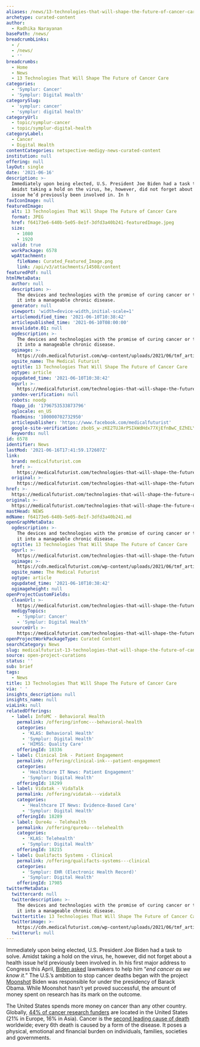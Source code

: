 ```yaml
---
aliases: /news/13-technologies-that-will-shape-the-future-of-cancer-care
archetype: curated-content
author:
  - Radhika Narayanan
basePath: /news/
breadcrumbLinks:
  - /
  - /news/
  - ''
breadcrumbs:
  - Home
  - News
  - 13 Technologies That Will Shape The Future of Cancer Care
categories:
  - 'Symplur: Cancer'
  - 'Symplur: Digital Health'
categorySlug:
  - 'symplur: cancer'
  - 'symplur: digital health'
categoryUrl:
  - topic/symplur-cancer
  - topic/symplur-digital-health
categoryLabel:
  - Cancer
  - Digital Health
contentCategories: netspective-medigy-news-curated-content
institution: null
offering: null
layOut: single
date: '2021-06-16'
description: >-
  Immediately upon being elected, U.S. President Joe Biden had a task to solve.
  Amidst taking a hold on the virus, he, however, did not forget about a health
  issue he’d previously been involved in. In h
favIconImage: null
featuredImage:
  alt: 13 Technologies That Will Shape The Future of Cancer Care
  format: JPEG
  href: f64173e6-640b-5e05-8e1f-3dfd3a40b241-featuredImage.jpeg
  size:
    - 1080
    - 1920
  valid: true
  workPackage: 6578
  wpAttachment:
    fileName: Curated_Featured_Image.png
    link: /api/v3/attachments/14508/content
featuredPdf: null
htmlMetaData:
  author: null
  description: >-
    The devices and technologies with the promise of curing cancer or transform
    it into a manageable chronic disease.
  generator: null
  viewport: 'width=device-width,initial-scale=1'
  articlemodified_time: '2021-06-10T10:38:42'
  articlepublished_time: '2021-06-10T08:00:00'
  msvalidate.01: null
  ogdescription: >-
    The devices and technologies with the promise of curing cancer or transform
    it into a manageable chronic disease.
  ogimage: >-
    https://cdn.medicalfuturist.com/wp-content/uploads/2021/06/tmf_article_273-01.png
  ogsite_name: The Medical Futurist
  ogtitle: 13 Technologies That Will Shape The Future of Cancer Care
  ogtype: article
  ogupdated_time: '2021-06-10T10:38:42'
  ogurl: >-
    https://medicalfuturist.com/technologies-that-will-shape-the-future-of-cancer-care
  yandex-verification: null
  robots: noodp
  fbapp_id: '1796753533873796'
  oglocale: en_US
  fbadmins: '100000702732950'
  articlepublisher: 'https://www.facebook.com/medicalfuturist'
  google-site-verification: zbobS_w-zKE2TUJArPSIkWdHdx77XjEfnBwC_EZhELY
  keywords: null
id: 6578
identifier: News
lastMod: '2021-06-16T17:41:59.172607Z'
link:
  brand: medicalfuturist.com
  href: >-
    https://medicalfuturist.com/technologies-that-will-shape-the-future-of-cancer-care/
  original: >-
    https://medicalfuturist.com/technologies-that-will-shape-the-future-of-cancer-care/
href: >-
  https://medicalfuturist.com/technologies-that-will-shape-the-future-of-cancer-care/
original: >-
  https://medicalfuturist.com/technologies-that-will-shape-the-future-of-cancer-care/
mastHead: NEWS
mdName: f64173e6-640b-5e05-8e1f-3dfd3a40b241.md
openGraphMetaData:
  ogdescription: >-
    The devices and technologies with the promise of curing cancer or transform
    it into a manageable chronic disease.
  ogtitle: 13 Technologies That Will Shape The Future of Cancer Care
  ogurl: >-
    https://medicalfuturist.com/technologies-that-will-shape-the-future-of-cancer-care
  ogimage: >-
    https://cdn.medicalfuturist.com/wp-content/uploads/2021/06/tmf_article_273-01.png
  ogsite_name: The Medical Futurist
  ogtype: article
  ogupdated_time: '2021-06-10T10:38:42'
  ogimageheight: null
openProjectCustomFields:
  cleanUrl: >-
    https://medicalfuturist.com/technologies-that-will-shape-the-future-of-cancer-care/
  medigyTopics:
    - 'Symplur: Cancer'
    - 'Symplur: Digital Health'
  sourceUrl: >-
    https://medicalfuturist.com/technologies-that-will-shape-the-future-of-cancer-care/
openProjectWorkPackageType: Curated Content
searchCategory: News
slug: medicalfuturist-13-technologies-that-will-shape-the-future-of-cancer-care
source: open-project-curations
status: ''
sub: brief
tags:
  - News
title: 13 Technologies That Will Shape The Future of Cancer Care
via: ' '
insights_description: null
insights_name: null
viaLink: null
relatedOfferings:
  - label: InfoMC - Behavioral Health
    permalink: /offering/infomc---behavioral-health
    categories:
      - 'KLAS: Behavioral Health'
      - 'Symplur: Digital Health'
      - 'HIMSS: Quality Care'
    offeringId: 18336
  - label: Clinical Ink - Patient Engagement
    permalink: /offering/clinical-ink---patient-engagement
    categories:
      - 'Healthcare IT News: Patient Engagement'
      - 'Symplur: Digital Health'
    offeringId: 18299
  - label: Vidatak - VidaTalk
    permalink: /offering/vidatak---vidatalk
    categories:
      - 'Healthcare IT News: Evidence-Based Care'
      - 'Symplur: Digital Health'
    offeringId: 18289
  - label: Qure4u - Telehealth
    permalink: /offering/qure4u---telehealth
    categories:
      - 'KLAS: Telehealth'
      - 'Symplur: Digital Health'
    offeringId: 18215
  - label: Qualifacts Systems - Clinical
    permalink: /offering/qualifacts-systems---clinical
    categories:
      - 'Symplur: EHR (Electronic Health Record)'
      - 'Symplur: Digital Health'
    offeringId: 17985
twitterMetaData:
  twittercard: null
  twitterdescription: >-
    The devices and technologies with the promise of curing cancer or transform
    it into a manageable chronic disease.
  twittertitle: 13 Technologies That Will Shape The Future of Cancer Care
  twitterimage: >-
    https://cdn.medicalfuturist.com/wp-content/uploads/2021/06/tmf_article_273-01.png
  twitterurl: null
---
```

<p>Immediately upon being elected, U.S. President Joe Biden had a task to solve. Amidst taking a hold on the virus, he, however, did not forget about a health issue he’d previously been involved in. In his first major address to Congress this April, <a href="https://www.thelancet.com/journals/lanonc/article/PIIS1470-2045(21)00282-5/fulltext">Biden asked</a> lawmakers to help him “<i>end cancer as we know it.</i>” The U.S.’s ambition to stop cancer deaths began with the project <a href="https://obamawhitehouse.archives.gov/cancermoonshot">Moonshot</a> Biden was responsible for under the presidency of Barack Obama. While Moonshot hasn’t yet proved successful, the amount of money spent on research has its mark on the outcome.</p><p>The United States spends more money on cancer than any other country. Globally, <a href="https://academic.oup.com/jncics/article/3/4/pkz069/5582653">44% of cancer research funders</a> are located in the United States (21% in Europe, 16% in Asia). Cancer is the <a href="https://www.who.int/health-topics/cancer#tab=tab_1">second leading cause of death</a> worldwide; every 6th death is caused by a form of the disease. It poses a physical, emotional and financial burden on individuals, families, societies and governments.</p>